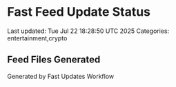 # Fast Feed Update Status
Last updated: Tue Jul 22 18:28:50 UTC 2025
Categories: entertainment,crypto

## Feed Files Generated

Generated by Fast Updates Workflow
